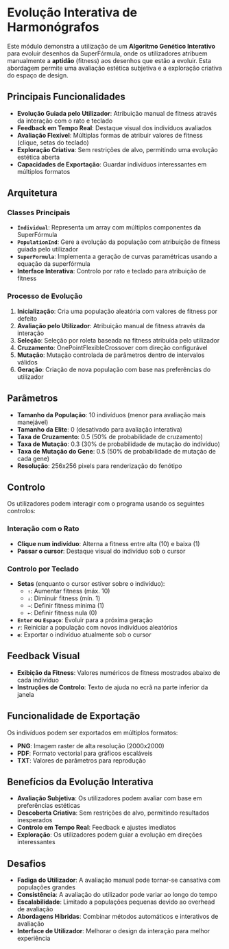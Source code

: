 # Evolução Interativa de Harmonógrafos

Este módulo demonstra a utilização de um **Algoritmo Genético Interativo** para evoluir desenhos da SuperFórmula, onde os utilizadores atribuem manualmente a **aptidão** (fitness) aos desenhos que estão a evoluir. Esta abordagem permite uma avaliação estética subjetiva e a exploração criativa do espaço de design.  

## Principais Funcionalidades

- **Evolução Guiada pelo Utilizador**: Atribuição manual de fitness através da interação com o rato e teclado  
- **Feedback em Tempo Real**: Destaque visual dos indivíduos avaliados  
- **Avaliação Flexível**: Múltiplas formas de atribuir valores de fitness (clique, setas do teclado)  
- **Exploração Criativa**: Sem restrições de alvo, permitindo uma evolução estética aberta  
- **Capacidades de Exportação**: Guardar indivíduos interessantes em múltiplos formatos  

## Arquitetura

### Classes Principais

- **`Individual`**: Representa um array com múltiplos componentes da SuperFórmula  
- **`PopulationInd`**: Gere a evolução da população com atribuição de fitness guiada pelo utilizador  
- **`SuperFormula`**: Implementa a geração de curvas paramétricas usando a equação da superfórmula  
- **Interface Interativa**: Controlo por rato e teclado para atribuição de fitness  

### Processo de Evolução

1. **Inicialização**: Cria uma população aleatória com valores de fitness por defeito  
2. **Avaliação pelo Utilizador**: Atribuição manual de fitness através da interação  
3. **Seleção**: Seleção por roleta baseada na fitness atribuída pelo utilizador  
4. **Cruzamento**: OnePointFlexibleCrossover com direção configurável  
5. **Mutação**: Mutação controlada de parâmetros dentro de intervalos válidos  
6. **Geração**: Criação de nova população com base nas preferências do utilizador  

## Parâmetros

- **Tamanho da População**: 10 indivíduos (menor para avaliação mais manejável)  
- **Tamanho da Elite**: 0 (desativado para avaliação interativa)  
- **Taxa de Cruzamento**: 0.5 (50% de probabilidade de cruzamento)  
- **Taxa de Mutação**: 0.3 (30% de probabilidade de mutação do indivíduo)  
- **Taxa de Mutação do Gene**: 0.5 (50% de probabilidade de mutação de cada gene)  
- **Resolução**: 256x256 pixels para renderização do fenótipo  

## Controlo

Os utilizadores podem interagir com o programa usando os seguintes controlos:  

### Interação com o Rato
- **Clique num indivíduo**: Alterna a fitness entre alta (10) e baixa (1)  
- **Passar o cursor**: Destaque visual do indivíduo sob o cursor  

### Controlo por Teclado
- **Setas** (enquanto o cursor estiver sobre o indivíduo):  
  - `↑`: Aumentar fitness (máx. 10)  
  - `↓`: Diminuir fitness (mín. 1)  
  - `→`: Definir fitness mínima (1)  
  - `←`: Definir fitness nula (0)  
- **`Enter` ou `Espaço`**: Evoluir para a próxima geração  
- **`r`**: Reiniciar a população com novos indivíduos aleatórios  
- **`e`**: Exportar o indivíduo atualmente sob o cursor  

## Feedback Visual
 
- **Exibição da Fitness**: Valores numéricos de fitness mostrados abaixo de cada indivíduo  
- **Instruções de Controlo**: Texto de ajuda no ecrã na parte inferior da janela  

## Funcionalidade de Exportação

Os indivíduos podem ser exportados em múltiplos formatos:  
- **PNG**: Imagem raster de alta resolução (2000x2000)  
- **PDF**: Formato vectorial para gráficos escaláveis  
- **TXT**: Valores de parâmetros para reprodução  

## Benefícios da Evolução Interativa

- **Avaliação Subjetiva**: Os utilizadores podem avaliar com base em preferências estéticas  
- **Descoberta Criativa**: Sem restrições de alvo, permitindo resultados inesperados  
- **Controlo em Tempo Real**: Feedback e ajustes imediatos  
- **Exploração**: Os utilizadores podem guiar a evolução em direções interessantes  

## Desafios

- **Fadiga do Utilizador**: A avaliação manual pode tornar-se cansativa com populações grandes  
- **Consistência**: A avaliação do utilizador pode variar ao longo do tempo  
- **Escalabilidade**: Limitado a populações pequenas devido ao overhead de avaliação  
- **Abordagens Híbridas**: Combinar métodos automáticos e interativos de avaliação  
- **Interface de Utilizador**: Melhorar o design da interação para melhor experiência  

